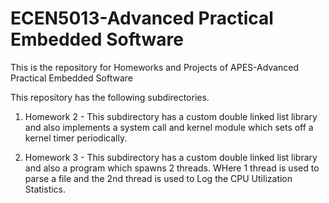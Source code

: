 # ECEN5013-Advanced Practical Embedded Software
This is the repository for Homeworks and Projects of APES-Advanced Practical Embedded Software 

This repository has the following subdirectories.

1) Homework 2 - This subdirectory has a custom double linked list library and also implements a system call and kernel module which sets off a kernel timer periodically. 

2) Homework 3 - This subdirectory has a custom double linked list library and also a program which spawns 2 threads. WHere 1 thread is used to parse a file and the 2nd thread is used to Log the CPU Utilization Statistics. 
